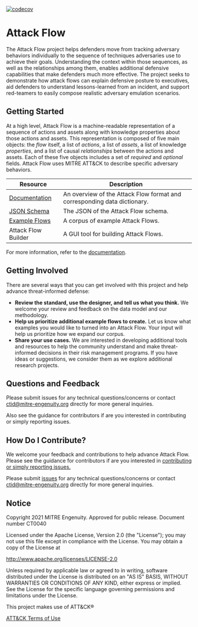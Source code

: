 [![codecov](https://codecov.io/gh/center-for-threat-informed-defense/attack-flow/branch/main/graph/badge.svg?token=MSGpc9mM6U)](https://codecov.io/gh/center-for-threat-informed-defense/attack-flow)

<!--
When updating README.md, take a look at overview.rst and consider if you should
make the same updates there.
-->

# Attack Flow

The Attack Flow project helps defenders move from tracking adversary behaviors
individually to the sequence of techniques adversaries use to achieve their
goals. Understanding the context within those sequences, as well as the
relationships among them, enables additional defensive capabilities that make
defenders much more effective. The project seeks to demonstrate how attack flows
can explain defensive posture to executives, aid defenders to understand
lessons-learned from an incident, and support red-teamers to easily compose
realistic adversary emulation scenarios.

## Getting Started

At a high level, Attack Flow is a machine-readable representation of a sequence
of actions and assets along with knowledge properties about those actions and
assets. This representation is composed of five main objects: the *flow* itself,
a list of *actions*, a list of *assets*, a list of knowledge *properties*, and a
list of causal *relationships* between the actions and assets. Each of these
five objects includes a set of *required* and *optional* fields. Attack Flow
uses MITRE ATT&CK to describe specific adversary behaviors.

| Resource                                                                                   | Description                                                              |
| ------------------------------------------------------------------------------------------ | ------------------------------------------------------------------------ |
| [Documentation](https://center-for-threat-informed-defense.github.io/attack-flow-private/) | An overview of the Attack Flow format and corresponding data dictionary. |
| [JSON Schema](/schema/attack-flow-2022-01-05-draft.json)                                   | The JSON of the Attack Flow schema.                                      |
| [Example Flows](/corpus/)                                                                  | A corpus of example Attack Flows.                                        |
| Attack Flow Builder                                                                        | A GUI tool for building Attack Flows.                                    |

For more information, refer to the
[documentation](https://center-for-threat-informed-defense.github.io/attack-flow-private/).

## Getting Involved

There are several ways that you can get involved with this project and help
advance threat-informed defense:

- **Review the standard, use the designer, and tell us what you think.**  We
  welcome your review and feedback on the data model and our methodology.
- **Help us prioritize additional example flows to create.** Let us know what
  examples you would like to turned into an Attack Flow. Your input will help us
  prioritize how we expand our corpus.
- **Share your use cases.** We are interested in developing additional tools and
  resources to help the community understand and make threat-informed decisions
  in their risk management programs. If you have ideas or suggestions, we
  consider them as we explore additional research projects.

## Questions and Feedback

Please submit issues for any technical questions/concerns or contact
ctid@mitre-engenuity.org directly for more general inquiries.

Also see the guidance for contributors if are you interested in contributing or
simply reporting issues.

## How Do I Contribute?

We welcome your feedback and contributions to help advance Attack Flow. Please
see the guidance for contributors if are you interested in [contributing or
simply reporting issues.](/CONTRIBUTING.md)

Please submit
[issues](https://github.com/center-for-threat-informed-defense/attack-flow/issues)
for any technical questions/concerns or contact ctid@mitre-engenuity.org
directly for more general inquiries.

## Notice

Copyright 2021 MITRE Engenuity. Approved for public release. Document number
CT0040

Licensed under the Apache License, Version 2.0 (the "License"); you may not use
this file except in compliance with the License. You may obtain a copy of the
License at

http://www.apache.org/licenses/LICENSE-2.0

Unless required by applicable law or agreed to in writing, software distributed
under the License is distributed on an "AS IS" BASIS, WITHOUT WARRANTIES OR
CONDITIONS OF ANY KIND, either express or implied. See the License for the
specific language governing permissions and limitations under the License.

This project makes use of ATT&CK®

[ATT&CK Terms of Use](https://attack.mitre.org/resources/terms-of-use/)
